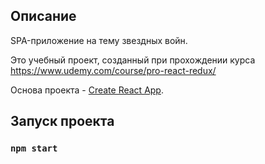 ## Описание

SPA-приложение на тему звездных войн.

Это учебный проект, созданный при прохождении курса https://www.udemy.com/course/pro-react-redux/

Основа проекта - [Create React App](https://github.com/facebook/create-react-app).

## Запуск проекта

### `npm start`
